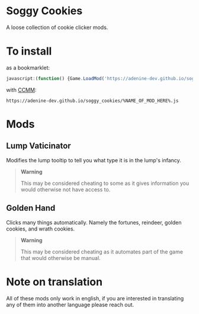 # Soggy Cookies

A loose collection of cookie clicker mods. 

# To install
as a bookmarklet: 
```js
javascript:(function() {Game.LoadMod('https://adenine-dev.github.io/soggy_cookies/%NAME_OF_MOD_HERE%.js');}());
```

with [CCMM](https://github.com/klattmose/CookieClickerModManager): 
```
https://adenine-dev.github.io/soggy_cookies/%NAME_OF_MOD_HERE%.js
```

# Mods

## Lump Vaticinator 
Modifies the lump tooltip to tell you what type it is in the lump's infancy.

> **Warning**
> 
> This may be considered cheating to some as it gives information you would otherwise not have access to.

## Golden Hand
Clicks many things automatically. Namely the fortunes, reindeer, golden cookies, and wrath cookies.

> **Warning**
> 
> This may be considered cheating as it automates part of the game that would otherwise be manual.

# Note on translation
All of these mods only work in english, if you are interested in translating any of them into another language please reach out.